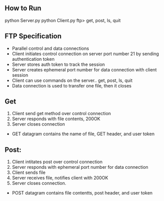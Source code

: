 ## How to Run
  python Server.py <Server-Port>
  python Client.py <Server-IP> <Server-Port>
  ftp> get, post, ls, quit

## FTP Specification
 - Parallel control and data connections
 - Client initiates control connection on server port number 21 by sending authentication token
 - Server stores auth token to track the session
 - Server creates ephemeral port number for data connection with client session
 - Client can use commands on the server.. get, post, ls, quit
 - Data connection is used to transfer one file, then it closes
 
## Get
 1. Client send get method over control connection
 2. Server responds with file contents, 200OK 
 3. Server closes connection
 - GET datagram contains the name of file, GET header, and user token
 
## Post:
 1. Client intitates post over control connection
 2. Server responds with ephemeral port number for data connection
 3. Client sends file
 4. Server receives file, notifies client with 200OK
 5. Server closes connection.
 - POST datagram contains file contentts, post header, and user token